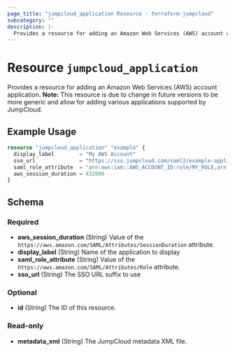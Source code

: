 ```yaml
---
page_title: "jumpcloud_application Resource - terraform-jumpcloud"
subcategory: ""
description: |-
  Provides a resource for adding an Amazon Web Services (AWS) account application. Note: This resource is due to change in future versions to be more generic and allow for adding various applications supported by JumpCloud.
---
```


# Resource `jumpcloud_application`

Provides a resource for adding an Amazon Web Services (AWS) account application. **Note:** This resource is due to change in future versions to be more generic and allow for adding various applications supported by JumpCloud.

## Example Usage

```terraform
resource "jumpcloud_application" "example" {
  display_label        = "My AWS Account"
  sso_url              = "https://sso.jumpcloud.com/saml2/example-application"
  saml_role_attribute  = "arn:aws:iam::AWS_ACCOUNT_ID:role/MY_ROLE,arn:aws:iam::AWS_ACCOUNT_ID:saml-provider/MY_SAML_PROVIDER"
  aws_session_duration = 432000
}
```

## Schema

### Required

- **aws_session_duration** (String) Value of the `https://aws.amazon.com/SAML/Attributes/SessionDuration` attribute.
- **display_label** (String) Name of the application to display
- **saml_role_attribute** (String) Value of the `https://aws.amazon.com/SAML/Attributes/Role` attribute.
- **sso_url** (String) The SSO URL suffix to use

### Optional

- **id** (String) The ID of this resource.

### Read-only

- **metadata_xml** (String) The JumpCloud metadata XML file.


